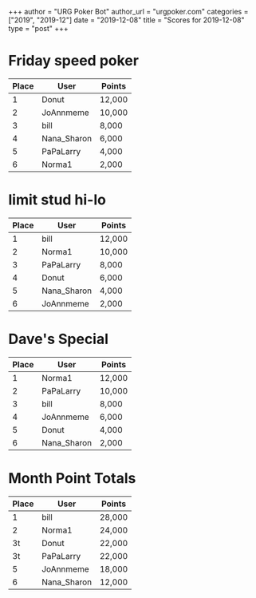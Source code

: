 +++
author = "URG Poker Bot"
author_url = "urgpoker.com"
categories = ["2019", "2019-12"]
date = "2019-12-08"
title = "Scores for 2019-12-08"
type = "post"
+++
# Friday speed poker

| Place | User | Points |
|-------|------|--------|
| 1 | Donut | 12,000 |
| 2 | JoAnnmeme | 10,000 |
| 3 | bill | 8,000 |
| 4 | Nana_Sharon | 6,000 |
| 5 | PaPaLarry | 4,000 |
| 6 | Norma1 | 2,000 |

# limit stud hi-lo

| Place | User | Points |
|-------|------|--------|
| 1 | bill | 12,000 |
| 2 | Norma1 | 10,000 |
| 3 | PaPaLarry | 8,000 |
| 4 | Donut | 6,000 |
| 5 | Nana_Sharon | 4,000 |
| 6 | JoAnnmeme | 2,000 |

# Dave's Special

| Place | User | Points |
|-------|------|--------|
| 1 | Norma1 | 12,000 |
| 2 | PaPaLarry | 10,000 |
| 3 | bill | 8,000 |
| 4 | JoAnnmeme | 6,000 |
| 5 | Donut | 4,000 |
| 6 | Nana_Sharon | 2,000 |

# Month Point Totals

| Place | User | Points |
|-------|------|--------|
| 1 | bill | 28,000 |
| 2 | Norma1 | 24,000 |
| 3t | Donut | 22,000 |
| 3t | PaPaLarry | 22,000 |
| 5 | JoAnnmeme | 18,000 |
| 6 | Nana_Sharon | 12,000 |
